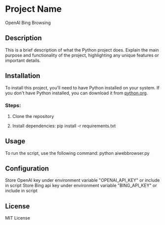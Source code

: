# Project Name
OpenAI Bing Browsing
## Description
This is a brief description of what the Python project does. Explain the main purpose and functionality of the project, highlighting any unique features or important details.

## Installation
To install this project, you'll need to have Python installed on your system. If you don't have Python installed, you can download it from [python.org](https://www.python.org/).

### Steps:
1. Clone the repository

2. Install dependencies:
pip install -r requirements.txt

## Usage
To run the script, use the following command:
python aiwebbrowser.py


## Configuration
Store OpenAI key under environment variable "OPENAI_API_KEY" or include in script
Store Bing api key under environment variable "BING_API_KEY" or include in script
## License
MIT License 